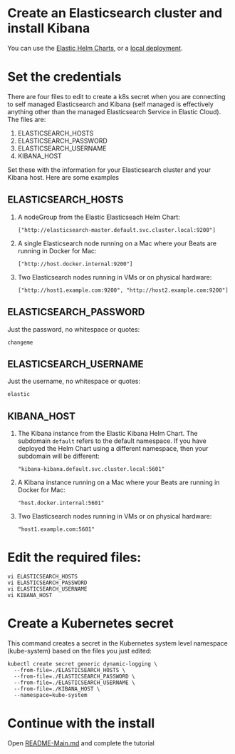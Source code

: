 # Create an Elasticsearch cluster and install Kibana

You can use the [Elastic Helm Charts](https://github.com/elastic/helm-charts), or a [local deployment](https://www.elastic.co/guide/en/elastic-stack/current/installing-elastic-stack.html).  

# Set the credentials
There are four files to edit to create a k8s secret when you are connecting to self managed Elasticsearch and Kibana (self managed is effectively anything other than the managed Elasticsearch Service in Elastic Cloud).  The files are:

1. ELASTICSEARCH_HOSTS
1. ELASTICSEARCH_PASSWORD
1. ELASTICSEARCH_USERNAME
1. KIBANA_HOST

Set these with the information for your Elasticsearch cluster and your Kibana host.  Here are some examples

## ELASTICSEARCH_HOSTS
1. A nodeGroup from the Elastic Elasticseach Helm Chart: 
    ```
    ["http://elasticsearch-master.default.svc.cluster.local:9200"]
    ```
1. A single Elasticsearch node running on a Mac where your Beats are running in Docker for Mac: 
    ```
    ["http://host.docker.internal:9200"]
    ```
1. Two Elasticsearch nodes running in VMs or on physical hardware:
    ```
    ["http://host1.example.com:9200", "http://host2.example.com:9200"]
    ```


## ELASTICSEARCH_PASSWORD
Just the password, no whitespace or quotes:
```
changeme
```

## ELASTICSEARCH_USERNAME
Just the username, no whitespace or quotes:
```
elastic
```

## KIBANA_HOST

1. The Kibana instance from the Elastic Kibana Helm Chart.  The subdomain `default` refers to the default namespace.  If you have deployed the Helm Chart using a different namespace, then your subdomain will be different: 
    ```
    "kibana-kibana.default.svc.cluster.local:5601"
    ```
1. A Kibana instance running on a Mac where your Beats are running in Docker for Mac: 
    ```
    "host.docker.internal:5601"
    ```
1. Two Elasticsearch nodes running in VMs or on physical hardware:
    ```
    "host1.example.com:5601"
    ```

# Edit the required files:
```
vi ELASTICSEARCH_HOSTS
vi ELASTICSEARCH_PASSWORD
vi ELASTICSEARCH_USERNAME
vi KIBANA_HOST
```
# Create a Kubernetes secret
This command creates a secret in the Kubernetes system level namespace (kube-system) based on the files you just edited:

    kubectl create secret generic dynamic-logging \
      --from-file=./ELASTICSEARCH_HOSTS \
      --from-file=./ELASTICSEARCH_PASSWORD \
      --from-file=./ELASTICSEARCH_USERNAME \
      --from-file=./KIBANA_HOST \
      --namespace=kube-system

# Continue with the install
Open [README-Main.md](README-Main.md) and complete the tutorial
